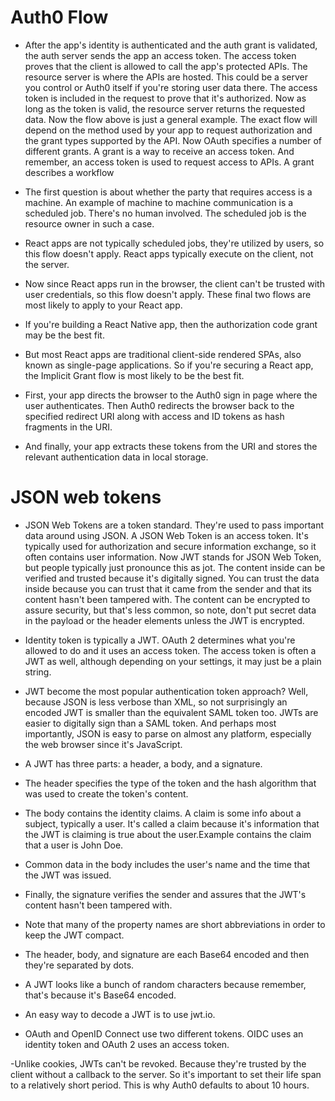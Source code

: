 # Auth0 Flow

- After the app's identity is authenticated and the auth grant is validated, the auth server sends the app an access token. The access token proves that the client is allowed to call the app's protected APIs. The resource server is where the APIs are hosted. This could be a server you control or Auth0 itself if you're storing user data there. The access token is included in the request to prove that it's authorized. Now as long as the token is valid, the resource server returns the requested data. Now the flow above is just a general example. The exact flow will depend on the method used by your app to request authorization and the grant types supported by the API. Now OAuth specifies a number of different grants. A grant is a way to receive an access token. And remember, an access token is used to request access to APIs. A grant describes a workflow

- The first question is about whether the party that requires access is a machine. An example of machine to machine communication is a scheduled job. There's no human involved. The scheduled job is the resource owner in such a case. 

- React apps are not typically scheduled jobs, they're utilized by users, so this flow doesn't apply. React apps typically execute on the client, not the server.

- Now since React apps run in the browser, the client can't be trusted with user credentials, so this flow doesn't apply. These final two flows are most likely to apply to your React app. 

- If you're building a React Native app, then the authorization code grant may be the best fit. 

- But most React apps are traditional client-side rendered SPAs, also known as single-page applications. So if you're securing a React app, the Implicit Grant flow is most likely to be the best fit. 

- First, your app directs the browser to the Auth0 sign in page where the user authenticates. Then Auth0 redirects the browser back to the specified redirect URI along with access and ID tokens as hash fragments in the URI. 

- And finally, your app extracts these tokens from the URI and stores the relevant authentication data in local storage.

# JSON web tokens

- JSON Web Tokens are a token standard. They're used to pass important data around using JSON. A JSON Web Token is an access token. It's typically used for authorization and secure information exchange, so it often contains user information. Now JWT stands for JSON Web Token, but people typically just pronounce this as jot. The content inside can be verified and trusted because it's digitally signed. You can trust the data inside because you can trust that it came from the sender and that its content hasn't been tampered with. The content can be encrypted to assure security, but that's less common, so note, don't put secret data in the payload or the header elements unless the JWT is encrypted.

-  Identity token is typically a JWT. OAuth 2 determines what you're allowed to do and it uses an access token. The access token is often a JWT as well, although depending on your settings, it may just be a plain string. 

- JWT become the most popular authentication token approach? Well, because JSON is less verbose than XML, so not surprisingly an encoded JWT is smaller than the equivalent SAML token too. JWTs are easier to digitally sign than a SAML token. And perhaps most importantly, JSON is easy to parse on almost any platform, especially the web browser since it's JavaScript. 

- A JWT has three parts: a header, a body, and a signature. 

- The header specifies the type of the token and the hash algorithm that was used to create the token's content. 

- The body contains the identity claims. A claim is some info about a subject, typically a user. It's called a claim because it's information that the JWT is claiming is true about the user.Example contains the claim that a user is John Doe. 

- Common data in the body includes the user's name and the time that the JWT was issued. 

- Finally, the signature verifies the sender and assures that the JWT's content hasn't been tampered with.

- Note that many of the property names are short abbreviations in order to keep the JWT compact. 

- The header, body, and signature are each Base64 encoded and then they're separated by dots.

- A JWT looks like a bunch of random characters because remember, that's because it's Base64 encoded. 

- An easy way to decode a JWT is to use jwt.io. 

- OAuth and OpenID Connect use two different tokens. OIDC uses an identity token and OAuth 2 uses an access token. 

-Unlike cookies, JWTs can't be revoked. Because they're trusted by the client without a callback to the server. So it's important to set their life span to a relatively short period. This is why Auth0 defaults to about 10 hours.